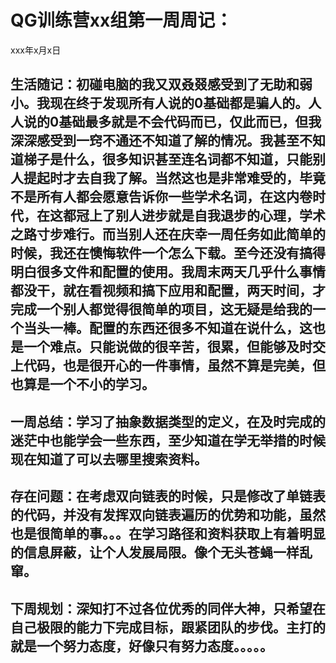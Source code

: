 # QG训练营xx组第一周周记：
xxx年x月x日

## 生活随记：初碰电脑的我又双叒叕感受到了无助和弱小。我现在终于发现所有人说的0基础都是骗人的。人人说的0基础最多就是不会代码而已，仅此而已，但我深深感受到一窍不通还不知道了解的情况。我甚至不知道梯子是什么，很多知识甚至连名词都不知道，只能别人提起时才去自我了解。当然这也是非常难受的，毕竟不是所有人都会愿意告诉你一些学术名词，在这内卷时代，在这都冠上了别人进步就是自我退步的心理，学术之路寸步难行。而当别人还在庆幸一周任务如此简单的时候，我还在懊悔软件一个怎么下载。至今还没有搞得明白很多文件和配置的使用。我周末两天几乎什么事情都没干，就在看视频和搞下应用和配置，两天时间，才完成一个别人都觉得很简单的项目，这无疑是给我的一个当头一棒。配置的东西还很多不知道在说什么，这也是一个难点。只能说做的很辛苦，很累，但能够及时交上代码，也是很开心的一件事情，虽然不算是完美，但也算是一个不小的学习。



## 一周总结：学习了抽象数据类型的定义，在及时完成的迷茫中也能学会一些东西，至少知道在学无举措的时候现在知道了可以去哪里搜索资料。



## 存在问题：在考虑双向链表的时候，只是修改了单链表的代码，并没有发挥双向链表遍历的优势和功能，虽然也是很简单的事。。。在学习路径和资料获取上有着明显的信息屏蔽，让个人发展局限。像个无头苍蝇一样乱窜。


## 下周规划：深知打不过各位优秀的同伴大神，只希望在自己极限的能力下完成目标，跟紧团队的步伐。主打的就是一个努力态度，好像只有努力态度。。。。。


